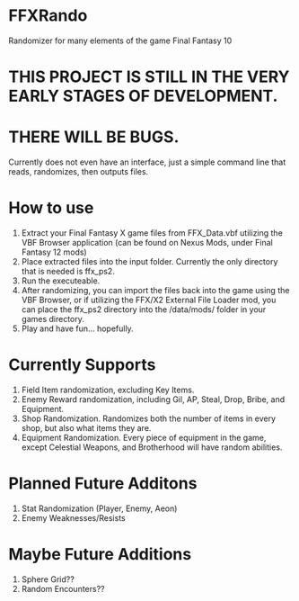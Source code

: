 # FFXRando
Randomizer for many elements of the game Final Fantasy 10

# THIS PROJECT IS STILL IN THE VERY EARLY STAGES OF DEVELOPMENT.
# THERE WILL BE BUGS.

Currently does not even have an interface, just a simple command line that reads, randomizes, then outputs files. 

# How to use
1. Extract your Final Fantasy X game files from FFX_Data.vbf utilizing the VBF Browser application (can be found on Nexus Mods, under Final Fantasy 12 mods)
2. Place extracted files into the input folder. Currently the only directory that is needed is ffx_ps2.
3. Run the executeable.
4. After randomizing, you can import the files back into the game using the VBF Browser, or if utilizing the FFX/X2 External File Loader mod, you can place the ffx_ps2 directory into the /data/mods/ folder in your games directory.
5. Play and have fun... hopefully.

# Currently Supports
1. Field Item randomization, excluding Key Items.
2. Enemy Reward randomization, including Gil, AP, Steal, Drop, Bribe, and Equipment.
3. Shop Randomization. Randomizes both the number of items in every shop, but also what items they are.
4. Equipment Randomization. Every piece of equipment in the game, except Celestial Weapons, and Brotherhood will have random abilities.

# Planned Future Additons
1. Stat Randomization (Player, Enemy, Aeon)
2. Enemy Weaknesses/Resists

# Maybe Future Additions
1. Sphere Grid??
2. Random Encounters??

